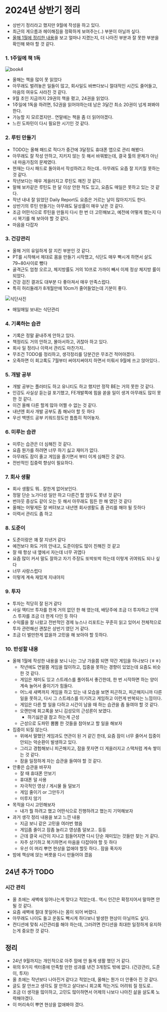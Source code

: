 # 2024년 상반기 정리

- 상반기 정리라고 했지만 9월에 작성을 하고 있다.
- 최근의 게으름과 헤이해짐을 정확하게 보여주는(..) 부분이 아닐까 싶다.
- [올해 1월에 정리한 내용](./2024-01-09.md)을 보고 얼마나 지켰는지, 더 나아진 부분과 잘 못한 부분을 확인해 봐야 할 것 같다.

### 1. 1주일에 책 1독

![book4](../images/nbrain/book4.png)
- 올해는 책을 많이 못 읽었다
- 아무래도 벌려놓은 일들이 많고, 회사일도 바쁘다보니 절대적인 시간도 줄어들고, 마음의 여유도 사라진 것 같다.
- 9월 초인 지금까지 29권의 책을 폈고, 24권을 읽었다.
- 1주일에 1독을 하려면, 52권을 읽어야하는데 남은 3달간 최소 20권이 넘게 펴봐야 한다.
- 가능할 지 모르겠지만.. 연말에는 책을 좀 더 읽어야겠다.
- 느린 도파민이 다시 필요한 시기인 것 같다.

### 2. 루틴 만들기

- TODO는 올해 패드로 적다가 중간에 3달정도 휴대폰 앱으로 관리 해봤다.
- 아무래도 잘 작성 안하고, 지키지 않는 듯 해서 바꿔봤는데, 결국 툴의 문제가 아닌 내 마음가짐의 문제였다.
- 현재는 다시 패드로 돌아와서 작성하려고 하는데.. 아무래도 요즘 잘 지키질 못하는 것 같다.
- 작년보다는 매우 게을러지고 루틴도 깨진 것 같다.
- 말해 보카같은 루틴도 한 달 이상 안한 적도 있고, 요즘도 매일은 못하고 있는 것 같다.
- 작년 내내 잘 읽었던 Daily Report도 요즘은 거르는 날이 많아지기도 한다.
- 상반기의 루틴 만들기는 아무래도 달성률이 매우 낮은 것 같다.
- 조금 어떤식으로 루틴을 만들지 다시 한 번 더 고민해보고, 예전에 어떻게 했는지 다시 복기를 해 보아야 할 것 같다.
- 마음을 다잡자

### 3. 건강관리

- 올해 거의 유일하게 잘 지킨 부분인 것 같다.
- PT를 시작해서 제대로 몸을 만들기 시작했고, 식단도 매우 빡시게 하면서 살도 79~80사이로 뺐다
- 골격근도 엄청 오르고, 체지방률도 거의 10프로 가까이 빼서 이제 정상 체지방 률이 되었다.
- 건강 검진 결과도 대부분 다 좋아져서 매우 만족스럽다.
- 특히 허리둘레가 8개월만에 10cm가 줄어들었는데 기분이 좋다.

![식단사진](../images/nbrain/mealplan.jpeg)

- 매일매일 보내는 식단관리

### 4. 기록하는 습관

- 기록은 정말 끝내주게 안하고 있다.
- 책정리도 거의 안하고, 몰아서하고, 귀찮아 하고 있다.
- 회사 일 정리나 이력서 관리도 마찬가지..
- 무조건 TODO를 정리하고, 생각정리를 당분간은 무조건 적어야겠다.
- 오죽하면 이 회고록도 7월부터 써야지써야지 하면서 미뤄서 9월에 쓰고 앉아있다..

### 5. 개발 공부

- 개발 공부는 플러터도 하고 유니티도 하고 했지만 정작 BE는 거의 못한 것 같다.
- 인강도 사실상 듣는걸 포기했고, FE개발쪽에 힘을 쏟을 일이 생겨 아무래도 많이 못한 것 같다.
- 이건 올해 다른 할게 많아 어쩔 수 없는 것 같다.
- 내년엔 회사 개발 공부도 좀 해놔야 할 듯 하다
- 우선 백엔드 공부 키워드정도만 틈틈히 적어놓자.

### 6. 미루는 습관

- 미루는 습관은 더 심해진 것 같다.
- 요즘 뭔가를 하려면 너무 하기 싫고 재미가 없다.
- 아무래도 잠이 줄고 게임을 즐기면서 부터 이게 심해진 것 같다.
- 전반적인 집중력 향상이 필요하다.

### 7. 회사 생활

- 회사 생활도 뭐.. 잘한게 없어보인다.
- 정말 단순 노가다성 일만 하고 다른건 할 엄두도 못낸 것 같다
- 번아웃 증상도 같이 오는 듯 해서 아무래도 힘든 한 해 였던 것 같다
- 올해는 어떻게든 잘 버텨보고 내년엔 회사생활도 좀 관리를 해야 될 듯하다
- 이력서 관리도 좀 하고

### 8. 도준이

- 도준이랑은 꽤 잘 지낸거 같다
- 예전보다 화도 거의 안내고, 도준이랑도 많이 친해진 것 같고
- 잘 때 항상 내 옆에서 자는데 너무 귀엽다
- 요즘 많이 커서 말도 잘하고 자기 주장도 또박또박 하는데 이렇게 귀여워도 되나 싶다
- 너무 사랑스럽다
- 이렇게 계속 재밌게 지내야지

### 9. 투자

- 투자는 적당히 잘 된거 같다
- 사실 액티브 투자를 한게 거의 없던 한 해 였는데, 배당주에 조금 더 투자하고 인덱스 투자를 조금 더 한게 다인 듯 하다
- 수익률을 잘 나왔고 전반적인 경제 뉴스나 리포트는 꾸준히 읽고 있어서 전체적으로 투자 관련해선 괜찮은 상반기 였던 거 같다.
- 조금 더 벌만한게 없을까 고민을 해 보아야 할 듯하다.

### 10. 반성할 내용

- 올해 1월에 작성한 내용을 보니 나는 그냥 가을쯤 되면 약간 게임을 하나보다 (ㅎㅎ)
    - 작년에도 연말쯤 게임을 많이하고, 집중을 못하는 경향이 있었는데 요즘도 비슷 한 것 같다.
    - 게임은 재미도 있고 스트레스를 풀어줘서 좋긴한데, 한 번 시작하면 하는 양이 계속 늘어서 줄이기가 힘들다.
    - 어느새 새벽까지 게임을 하고 있는 내 모습을 보면 피곤하고, 피곤해지니까 다른 일을 못하고, 다시 그 스트레스를 이기려고 게임하고 이런게 반복되는 느낌이다.
    - 게임은 다른 할 일을 다하고 시간이 남을 때 하는 습관을 좀 들여야 할 것 같다.
    - 오랜만에 회고록을 보니 김성모의 근성론이 보였다.
        - 하기싫은걸 참고 하는게 근성
    - 근성으로 도파민 뿜뿜 한 것들을 참아보고 할 일을 해보자
- 집중이 되질 않는다.
    - 위에서 말했던 게임과도 연관이 된 거 같긴 한데, 요즘 잠이 너무 줄어서 집중이 안되는 악순환이 발생하고 있다.
    - 그리고 경험해보니 피곤해지고, 잠을 못자면 더 게을러지고 스택처럼 계속 쌓이는 것 같다.
    - 잠을 일정하게 자는 습관을 들여야 할 것 같다.
- 안좋은 습관을 바꾸자
    - 잘 때 휴대폰 안보기
    - 휴대폰 덜 사용
    - 자극적인 영상 / 게시물 들 덜보기
    - 게임 줄이기 or 그만두기
    - 미루지 않기
- 목적을 다시 고민해보자
    - 내가 뭘 하려고 했고 어떤식으로 진행하려고 했는지 기억해보자
- 과거 생각 정리 내용을 보고 느낀 내용
    - 지금 보니 같은 고민을 여러번 했음
    - 게임좀 줄이고 잠좀 늘리고 영상좀 덜보고.. 등등
    - 근데 결국 시간이 지나고 힘들어지면 다시 단순 재미있는 것들만 찾는 거 같다.
    - 자주 상기하고 복기하면서 마음을 다잡아야 할 듯 하다
    - 우선 이 머리 뿌연 현상을 없애야 할듯 하다.. 잠을 푹자자
- 밤에 책상에 앉는 버릇을 다시 만들어야 겠음
    

## 24년 추가 TODO

### 시간 관리

- 올 초에는 새벽에 일어나는게 맞다고 적었는데.. 역시 인간은 확정지어서 말하면 안될 것 같다.
- 요즘 새벽에 절대 못일어나는 몸이 되어 버렸다.
- 아무래도 나이도 들고 운동도 빡시게 하다보니 발생한 현상이 아닐까도 싶다.
- 컨디션에 맞춰 시간관리를 해야 하는데, 그러려면 컨디션을 최대한 일정하게 유지하는게 중요한 것 같다.

## 정리

- 24년 9월까지는 개인적으로 아주 맘에 안 들게 생활 했던 거 같다.
- 위의 9가지 섹터중에 만족할 만한 성과를 낸건 3개정도 밖에 없다. (건강관리, 도준이, 투자)
- 올 초에는 작년보다 나아진거 같다고 적었는데, 올해는 뭔가 더 안좋아 진 것 같다.
- 글도 잘 안쓰고 생각도 잘 안하고 살다보니 회고록 적는거도 어려워 질 정도로..
- 조금 더 생각을 많이하고, 고민도 많이하면서 어제의 나보다 나아진 삶을 살도록 노력해야겠다.
- 이 머리속이 뿌연 현상을 없애봐야 겠다.
